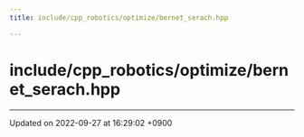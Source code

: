 ```yaml
---
title: include/cpp_robotics/optimize/bernet_serach.hpp

---
```


# include/cpp_robotics/optimize/bernet_serach.hpp








-------------------------------

Updated on 2022-09-27 at 16:29:02 +0900
